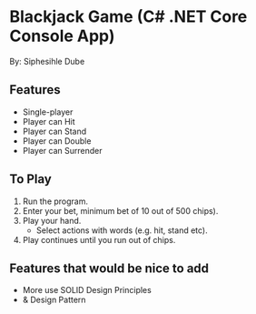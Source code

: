 # Blackjack Game (C# .NET Core Console App)
By: Siphesihle Dube

## Features
+ Single-player
+ Player can Hit
+ Player can Stand
+ Player can Double
+ Player can Surrender

## To Play
1. Run the program.
2. Enter your bet, minimum bet of 10 out of 500 chips).
3. Play your hand. 
    * Select actions with words (e.g. hit, stand etc).
4. Play continues until you run out of chips.

## Features that would be nice to add
+ More use SOLID Design Principles
+ & Design Pattern